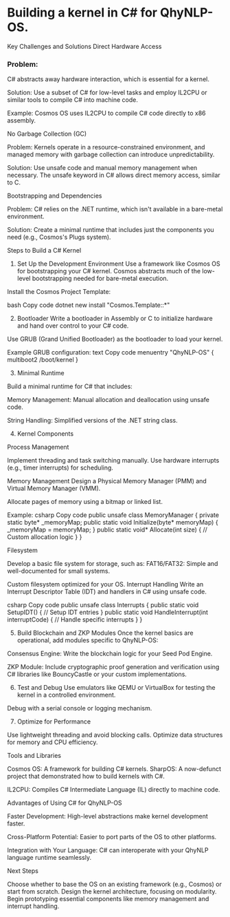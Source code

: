 # Building a kernel in C# for QhyNLP-OS.

Key Challenges and Solutions
Direct Hardware Access

### Problem: 
C# abstracts away hardware interaction, which is essential for a kernel.

Solution: 
Use a subset of C# for low-level tasks and employ IL2CPU or similar tools to compile C# into machine code.

Example: 
Cosmos OS uses IL2CPU to compile C# code directly to x86 assembly.

No Garbage Collection (GC)

Problem: Kernels operate in a resource-constrained environment, and managed memory with garbage collection can introduce unpredictability.

Solution: Use unsafe code and manual memory management when necessary. The unsafe keyword in C# allows direct memory access, similar to C.

Bootstrapping and Dependencies

Problem: C# relies on the .NET runtime, which isn't available in a bare-metal environment.

Solution: Create a minimal runtime that includes just the components you need (e.g., Cosmos's Plugs system).

Steps to Build a C# Kernel

1. Set Up the Development Environment
Use a framework like Cosmos OS for bootstrapping your C# kernel. Cosmos abstracts much of the low-level bootstrapping needed for bare-metal execution.

Install the Cosmos Project Template:

bash
Copy code
dotnet new install "Cosmos.Template::*"

2. Bootloader
Write a bootloader in Assembly or C to initialize hardware and hand over control to your C# code.

Use GRUB (Grand Unified Bootloader) as the bootloader to load your kernel.

Example GRUB configuration:
text
Copy code
menuentry "QhyNLP-OS" {
    multiboot2 /boot/kernel
}

3. Minimal Runtime

Build a minimal runtime for C# that includes:

Memory Management: Manual allocation and deallocation using unsafe code.

String Handling: Simplified versions of the .NET string class.

4. Kernel Components

Process Management

Implement threading and task switching manually.
Use hardware interrupts (e.g., timer interrupts) for scheduling.

Memory Management
Design a Physical Memory Manager (PMM) and Virtual Memory Manager (VMM).

Allocate pages of memory using a bitmap or linked list.

Example:
csharp
Copy code
public unsafe class MemoryManager {
    private static byte* _memoryMap;
    public static void Initialize(byte* memoryMap) {
        _memoryMap = memoryMap;
    }
    public static void* Allocate(int size) {
        // Custom allocation logic
    }
}

Filesystem

Develop a basic file system for storage, such as:
FAT16/FAT32: Simple and well-documented for small systems.

Custom filesystem optimized for your OS.
Interrupt Handling
Write an Interrupt Descriptor Table (IDT) and handlers in C# using unsafe code.

csharp
Copy code
public unsafe class Interrupts {
    public static void SetupIDT() {
        // Setup IDT entries
    }
    public static void HandleInterrupt(int interruptCode) {
        // Handle specific interrupts
    }
}

5. Build Blockchain and ZKP Modules
Once the kernel basics are operational, add modules specific to QhyNLP-OS:

Consensus Engine: Write the blockchain logic for your Seed Pod Engine.

ZKP Module: Include cryptographic proof generation and verification using C# libraries like BouncyCastle or your custom implementations.

6. Test and Debug
Use emulators like QEMU or VirtualBox for testing the kernel in a controlled environment.

Debug with a serial console or logging mechanism.

7. Optimize for Performance

Use lightweight threading and avoid blocking calls.
Optimize data structures for memory and CPU efficiency.

Tools and Libraries

Cosmos OS: A framework for building C# kernels.
SharpOS: A now-defunct project that demonstrated how to build kernels with C#.

IL2CPU: Compiles C# Intermediate Language (IL) directly to machine code.

Advantages of Using C# for QhyNLP-OS

Faster Development: High-level abstractions make kernel development faster.

Cross-Platform Potential: Easier to port parts of the OS to other platforms.

Integration with Your Language: C# can interoperate with your QhyNLP language runtime seamlessly.

Next Steps

Choose whether to base the OS on an existing framework (e.g., Cosmos) or start from scratch.
Design the kernel architecture, focusing on modularity.
Begin prototyping essential components like memory management and interrupt handling.